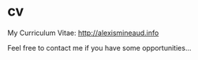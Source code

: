 cv
==

My Curriculum Vitae: http://alexismineaud.info

Feel free to contact me if you have some opportunities...
